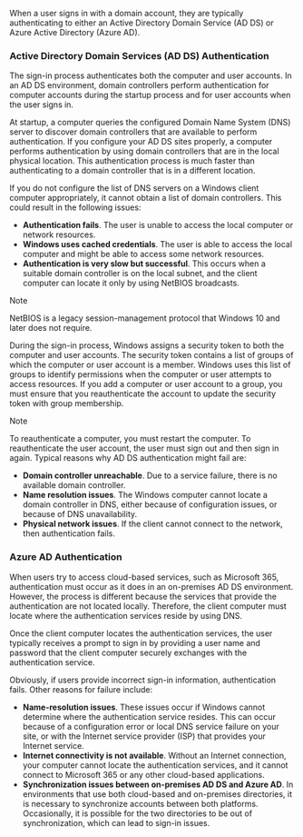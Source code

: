 When a user signs in with a domain account, they are typically authenticating to either an Active Directory Domain Service (AD DS) or Azure Active Directory (Azure AD).

### Active Directory Domain Services (AD DS) Authentication

The sign-in process authenticates both the computer and user accounts. In an AD DS environment, domain controllers perform authentication for computer accounts during the startup process and for user accounts when the user signs in.

At startup, a computer queries the configured Domain Name System (DNS) server to discover domain controllers that are available to perform authentication. If you configure your AD DS sites properly, a computer performs authentication by using domain controllers that are in the local physical location. This authentication process is much faster than authenticating to a domain controller that is in a different location.

If you do not configure the list of DNS servers on a Windows client computer appropriately, it cannot obtain a list of domain controllers. This could result in the following issues:

 -  **Authentication fails**. The user is unable to access the local computer or network resources.
 -  **Windows uses cached credentials**. The user is able to access the local computer and might be able to access some network resources.
 -  **Authentication is very slow but successful**. This occurs when a suitable domain controller is on the local subnet, and the client computer can locate it only by using NetBIOS broadcasts.

> [!NOTE]
> NetBIOS is a legacy session-management protocol that Windows 10 and later does not require.

During the sign-in process, Windows assigns a security token to both the computer and user accounts. The security token contains a list of groups of which the computer or user account is a member. Windows uses this list of groups to identify permissions when the computer or user attempts to access resources. If you add a computer or user account to a group, you must ensure that you reauthenticate the account to update the security token with group membership.

> [!NOTE]
> To reauthenticate a computer, you must restart the computer. To reauthenticate the user account, the user must sign out and then sign in again. Typical reasons why AD DS authentication might fail are:

 -  **Domain controller unreachable**. Due to a service failure, there is no available domain controller.
 -  **Name resolution issues**. The Windows computer cannot locate a domain controller in DNS, either because of configuration issues, or because of DNS unavailability.
 -  **Physical network issues**. If the client cannot connect to the network, then authentication fails.

### Azure AD Authentication

When users try to access cloud-based services, such as Microsoft 365, authentication must occur as it does in an on-premises AD DS environment. However, the process is different because the services that provide the authentication are not located locally. Therefore, the client computer must locate where the authentication services reside by using DNS.

Once the client computer locates the authentication services, the user typically receives a prompt to sign in by providing a user name and password that the client computer securely exchanges with the authentication service.

Obviously, if users provide incorrect sign-in information, authentication fails. Other reasons for failure include:

 -  **Name-resolution issues**. These issues occur if Windows cannot determine where the authentication service resides. This can occur because of a configuration error or local DNS service failure on your site, or with the Internet service provider (ISP) that provides your Internet service.
 -  **Internet connectivity is not available**. Without an Internet connection, your computer cannot locate the authentication services, and it cannot connect to Microsoft 365 or any other cloud-based applications.
 -  **Synchronization issues between on-premises AD DS and Azure AD**. In environments that use both cloud-based and on-premises directories, it is necessary to synchronize accounts between both platforms. Occasionally, it is possible for the two directories to be out of synchronization, which can lead to sign-in issues.
